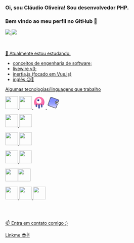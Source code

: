### Oi, sou Cláudio Oliveira! Sou desenvolvedor PHP.
### Bem vindo ao meu perfil no GitHub 👋

<div>
<a href="https://github.com/claudio1994-oliveira">
<img height="180em" src="https://github-readme-stats.vercel.app/api/top-langs/?username=claudio1994-oliveira&layout=compact&langs_count=7&theme=dracula" ></img>
<img height="180em" src="https://github-readme-stats.vercel.app/api?username=claudio1994-oliveira&show_icons=true&theme=dracula&include_all_commits=true&count_private=true"></img>
</div>
<br>
<br>

🌱 Atualmente estou estudando:
 - conceitos de engenharia de software;
 - livewire v3;
 - inertia.js (focado em Vue.js)
 - inglês 😉🤞


Algumas tecnologias/linguagens que trabalho

<img src="https://cdn.jsdelivr.net/gh/devicons/devicon/icons/php/php-original.svg" width="40" height="40" /> <img src="https://cdn.jsdelivr.net/gh/devicons/devicon@latest/icons/laravel/laravel-original.svg" width="40" height="40" /> <img src="Livewire.png" width="40" height="40" /> <img src="phpunit.svg" width="40" height="40" /> 

         
<img src="https://cdn.jsdelivr.net/gh/devicons/devicon/icons/javascript/javascript-original.svg" width="40" height="40" /> <img src="https://cdn.jsdelivr.net/gh/devicons/devicon/icons/vuejs/vuejs-original.svg" width="40" height="40" />  

<img src="https://cdn.jsdelivr.net/gh/devicons/devicon/icons/bootstrap/bootstrap-original.svg" width="40" height="40"/> <img src="https://cdn.jsdelivr.net/gh/devicons/devicon@latest/icons/tailwindcss/tailwindcss-original.svg" width="40" height="40" />
          
          

<img src="https://cdn.jsdelivr.net/gh/devicons/devicon/icons/html5/html5-original.svg" width="40" height="40" /> <img src="https://cdn.jsdelivr.net/gh/devicons/devicon/icons/css3/css3-original.svg" width="40" height="40" />

<img src="https://cdn.jsdelivr.net/gh/devicons/devicon/icons/linux/linux-original.svg" width="40" height="40" /><img src="https://cdn.jsdelivr.net/gh/devicons/devicon/icons/docker/docker-original.svg" width="40" height="40" />

<img src="https://cdn.jsdelivr.net/gh/devicons/devicon/icons/sqlite/sqlite-original.svg" width="40" height="40" /> <img src="https://cdn.jsdelivr.net/gh/devicons/devicon/icons/mysql/mysql-original.svg" width="40" height="40" /> <img src="https://cdn.jsdelivr.net/gh/devicons/devicon/icons/microsoftsqlserver/microsoftsqlserver-plain.svg" width="40" height="40" />        
          

<br>
<br>

 
 📫 Entra em contato comigo ;)
<div>
<a href="https://linkme.bio/claudiooliveirajr" target="_blank">Linkme 😎✌️ </a>
</div>

